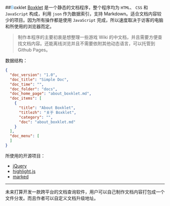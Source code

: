 ##<span style="color:#5AB0EE;">B</span>oxklet
[Boxklet](https://github.com/Boxklet) 是一个静态的文档程序，整个程序均为 `HTML`、 `CSS` 和 `JavaScript` 构成，利用 `json` 作为数据索引，支持 Markdown。适合文档内容较少的项目。因为所有操作都是使用 `JavaScript` 完成，所以速度取决于访客的电脑和所使用的浏览器而定。

>制作本程序的主要初衷是想整理一些游戏 Wiki 的中文档，并且需要方便查找文档内容。还能离线浏览并且不需要依附其他动态语言，可以托管到 Github Pages。

数据结构：
```json
{
  "doc_version": "1.0",
  "doc_title": "Simple Doc",
  "doc_time": "",
  "doc_folder": "docs",
  "doc_home_page": "about_boxklet.md",
  "doc_items": [
    {
      "title": "About Boxklet",
      "titlezh": "关于 Boxklet",
      "category": "",
      "doc": "about_boxklet.md"
    }
  ],
  "doc_menu": [
  ]
}
```
所使用的开源项目：
*	[jQuery](https://jquery.com)
*	[highlight.js](https://highlightjs.org) 
*	[marked](https://github.com/chjj/marked)	 

-----------

未来打算开发一款跨平台的文档查询软件，用户可以自己制作文档内容打包成一个文件分发。而且作者可以自定义文档升级地址。